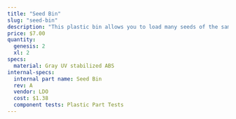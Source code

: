 ```yaml
---
title: "Seed Bin"
slug: "seed-bin"
description: "This plastic bin allows you to load many seeds of the same type into your FarmBot."
price: $7.00
quantity:
  genesis: 2
  xl: 2
specs:
  material: Gray UV stabilized ABS
internal-specs:
  internal part name: Seed Bin
  rev: A
  vendor: LDO
  cost: $1.38
  component tests: Plastic Part Tests
---
```

